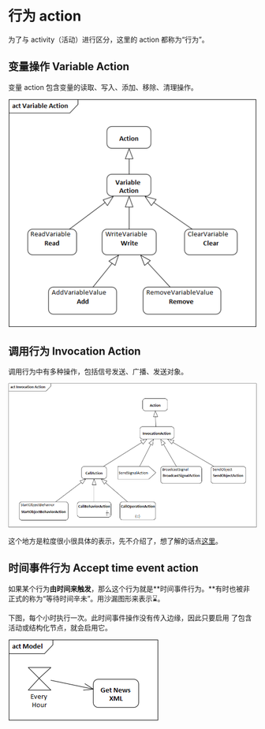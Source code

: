 # 行为 action

为了与 activity（活动）进行区分，这里的 action 都称为“行为”。

## 变量操作 Variable Action

变量 action 包含变量的读取、写入、添加、移除、清理操作。

![&#x53D8;&#x91CF; action &#x6982;&#x8981;&#x56FE;](../../.gitbook/assets/image%20%282%29.png)

## 调用行为 Invocation Action

调用行为中有多种操作，包括信号发送、广播、发送对象。

![&#x8C03;&#x7528;&#x884C;&#x4E3A;&#x6982;&#x8981;&#x56FE;](../../.gitbook/assets/image%20%2815%29.png)

这个地方是粒度很小很具体的表示，先不介绍了，想了解的话点[这里](https://www.uml-diagrams.org/activity-diagrams-actions.html#invocation-action)。

## 时间事件行为 Accept time event action

如果某个行为**由时间来触发**，那么这个行为就是**时间事件行为。**有时也被非正式的称为“等待时间辛未”。用沙漏图形来表示⌛。

下图，每个小时执行一次。此时间事件操作没有传入边缘，因此只要启用 了包含活动或结构化节点，就会启用它。

![](../../.gitbook/assets/image%20%285%29.png)

